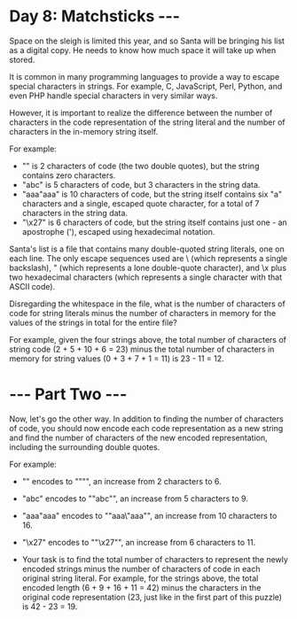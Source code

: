 # Day 8: Matchsticks ---
Space on the sleigh is limited this year, and so Santa will be bringing his list as a digital copy. 
He needs to know how much space it will take up when stored.

It is common in many programming languages to provide a way to escape special characters in strings. 
For example, C, JavaScript, Perl, Python, and even PHP handle special characters in very similar ways.

However, it is important to realize the difference between the number of characters in the code representation of the 
string literal and the number of characters in the in-memory string itself.

For example:
- "" is 2 characters of code (the two double quotes), but the string contains zero characters.
- "abc" is 5 characters of code, but 3 characters in the string data.
- "aaa\"aaa" is 10 characters of code, but the string itself contains six "a" characters and a single, escaped quote character, for a total of 7 characters in the string data.
- "\x27" is 6 characters of code, but the string itself contains just one - an apostrophe ('), escaped using hexadecimal notation. 

Santa's list is a file that contains many double-quoted string literals, one on each line. 
The only escape sequences used are \\ (which represents a single backslash), \" (which represents a lone double-quote character), 
and \x plus two hexadecimal characters (which represents a single character with that ASCII code).

Disregarding the whitespace in the file, what is the number of characters of code for string literals minus the number 
of characters in memory for the values of the strings in total for the entire file?

For example, given the four strings above, the total number of characters of string code (2 + 5 + 10 + 6 = 23) minus the total number of characters in memory for string values (0 + 3 + 7 + 1 = 11) is 23 - 11 = 12.

# --- Part Two ---
Now, let's go the other way. In addition to finding the number of characters of code, you should now encode each code representation as a new string and find the number of characters of the new encoded representation, including the surrounding double quotes.

For example:
- "" encodes to "\"\"", an increase from 2 characters to 6.
- "abc" encodes to "\"abc\"", an increase from 5 characters to 9.
- "aaa\"aaa" encodes to "\"aaa\\\"aaa\"", an increase from 10 characters to 16.
- "\x27" encodes to "\"\\x27\"", an increase from 6 characters to 11.

- Your task is to find the total number of characters to represent the newly encoded strings minus the number of characters of code in each original string literal. For example, for the strings above, the total encoded length (6 + 9 + 16 + 11 = 42) minus the characters in the original code representation (23, just like in the first part of this puzzle) is 42 - 23 = 19.